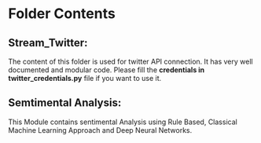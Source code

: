 # Folder Contents

## Stream_Twitter:

The content of this folder is used for twitter API connection. It has very well documented and modular code. Please fill the **credentials in twitter_credentials.py** file if you want to use it.

## Semtimental Analysis:

This Module contains sentimental Analysis using Rule Based, Classical Machine Learning Approach and Deep Neural Networks.
